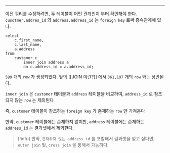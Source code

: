 
---

이전 쿼리를 수정하려면, 두 테이블이 어떤 관계인지 부터 확인해야 한다.
`cusotmer.addres_id` 와 `address.address_id` 는 `foreign key` 로써 종속관계에 있다.

```mysql
select 
	c.first_name,
	c.last_name,
	a.address
from
	customer c
		inner join address a 
		on c.address_id = a.address_id;
```

`599` 개의 `row` 가 생성되었다.
앞의 [[JOIN 이란?]] 에서 `361,197` 개의 `row` 와는 상반된다.

`inner join` 은 `customer` 테이블과 `address` 테이블을 비교하여, `address_id` 로 참조되지 않는 `row` 는 제외된다

즉, `customer` 테이블이 참조하는 `foreign key` 가 존재하는 `row` 만 가져온다 

만약, `customer` 테이블에는 존재하지 않지만, `address` 테이블에는 존재하는 `address_id` 는 결과셋에서 제외한다.

>[!info] 만약, `존재하지 않는 address_id` 를 포함해서 결과셋을 얻고 싶다면, `outer join` 및, `cross join` 을 통해서 가능하다.





